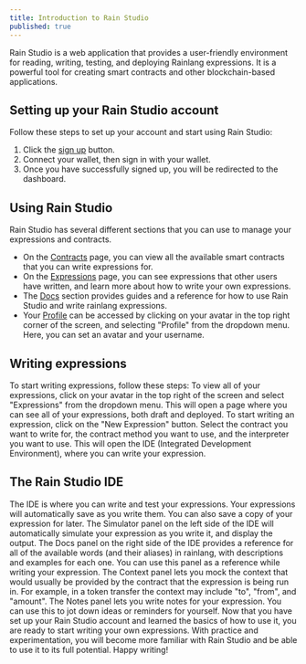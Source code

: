 ```yaml
---
title: Introduction to Rain Studio
published: true
---
```


Rain Studio is a web application that provides a user-friendly environment for reading, writing, testing, and deploying Rainlang expressions. It is a powerful tool for creating smart contracts and other blockchain-based applications.

## Setting up your Rain Studio account

Follow these steps to set up your account and start using Rain Studio:

1. Click the [sign up](/sign-up) button.
2. Connect your wallet, then sign in with your wallet.
3. Once you have successfully signed up, you will be redirected to the dashboard.

## Using Rain Studio

Rain Studio has several different sections that you can use to manage your expressions and contracts.

- On the [Contracts](/contracts) page, you can view all the available smart contracts that you can write expressions for.
- On the [Expressions](/expressions) page, you can see expressions that other users have written, and learn more about how to write your own expressions.
- The [Docs](/docs) section provides guides and a reference for how to use Rain Studio and write rainlang expressions.
- Your [Profile](/settings/profile) can be accessed by clicking on your avatar in the top right corner of the screen, and selecting "Profile" from the dropdown menu. Here, you can set an avatar and your username.

## Writing expressions

To start writing expressions, follow these steps:
To view all of your expressions, click on your avatar in the top right of the screen and select "Expressions" from the dropdown menu. This will open a page where you can see all of your expressions, both draft and deployed.
To start writing an expression, click on the "New Expression" button.
Select the contract you want to write for, the contract method you want to use, and the interpreter you want to use. This will open the IDE (Integrated Development Environment), where you can write your expression.

## The Rain Studio IDE

The IDE is where you can write and test your expressions. Your expressions will automatically save as you write them. You can also save a copy of your expression for later.
The Simulator panel on the left side of the IDE will automatically simulate your expression as you write it, and display the output.
The Docs panel on the right side of the IDE provides a reference for all of the available words (and their aliases) in rainlang, with descriptions and examples for each one. You can use this panel as a reference while writing your expression.
The Context panel lets you mock the context that would usually be provided by the contract that the expression is being run in. For example, in a token transfer the context may include "to", "from", and "amount".
The Notes panel lets you write notes for your expression. You can use this to jot down ideas or reminders for yourself.
Now that you have set up your Rain Studio account and learned the basics of how to use it, you are ready to start writing your own expressions. With practice and experimentation, you will become more familiar with Rain Studio and be able to use it to its full potential. Happy writing!
